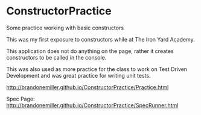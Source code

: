 ConstructorPractice
===================

Some practice working with basic constructors

This was my first exposure to constructors while at The Iron Yard Academy.  

This application does not do anything on the page, rather it creates constructors to be called in the console. 

This was also used as more practice for the class to work on Test Driven Development and was great practice for writing unit tests.

http://brandonemiller.github.io/ConstructorPractice/Practice.html

Spec Page: http://brandonemiller.github.io/ConstructorPractice/SpecRunner.html
